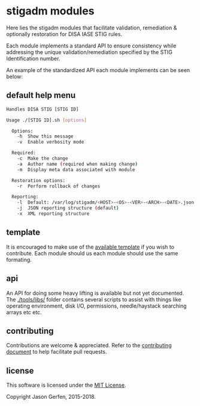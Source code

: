 # stigadm modules

Here lies the stigadm modules that facilitate validation, remediation & optionally restoration for DISA IASE STIG rules.

Each module implements a standard API to ensure consistency while addressing the unique validation/remediation specified by the STIG Identification number.

An example of the standardized API each module implements can be seen below:

## default help menu ##
```sh
Handles DISA STIG [STIG ID]

Usage ./[STIG ID].sh [options]

  Options:
    -h  Show this message
    -v  Enable verbosity mode

  Required:
    -c  Make the change
    -a  Author name (required when making change)
    -m  Display meta data associated with module

  Restoration options:
    -r  Perform rollback of changes

  Reporting:
    -l  Default: /var/log/stigadm/<HOST>-<OS>-<VER>-<ARCH>-<DATE>.json
    -j  JSON reporting structure (default)
    -x  XML reporting structure
```

## template ##
It is encouraged to make use of the [available template](https://github.com/jas-/stigadm/blob/master/build/template.sh) if you wish to contribute. Each module should us each module should use the same formating.

## api ##
An API for doing some heavy lifting is available but not yet documented. The [./tools/libs/](https://github.com/jas-/stigadm/blob/master/tools/libs) folder contains several scripts to assist with things like operating environment, disk I/O, permissions, needle/haystack searching arrays etc etc.

## contributing ##
Contributions are welcome & appreciated. Refer to the [contributing document](https://github.com/jas-/stigadm/blob/master/CONTRIBUTING.md)
to help facilitate pull requests.

## license ##

This software is licensed under the [MIT License](https://github.com/jas-/stigadm/blob/master/LICENSE).

Copyright Jason Gerfen, 2015-2018.
